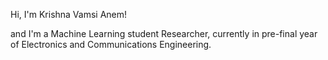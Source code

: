 Hi, I'm Krishna Vamsi Anem!

and I'm a Machine Learning student Researcher, currently in pre-final year of Electronics and Communications Engineering.
